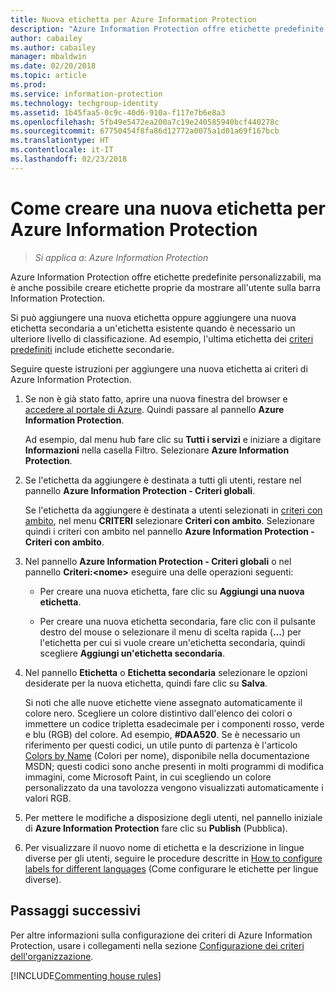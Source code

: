 ```yaml
---
title: Nuova etichetta per Azure Information Protection
description: "Azure Information Protection offre etichette predefinite personalizzabili, ma è anche possibile creare etichette proprie da mostrare all'utente sulla barra Information Protection."
author: cabailey
ms.author: cabailey
manager: mbaldwin
ms.date: 02/20/2018
ms.topic: article
ms.prod: 
ms.service: information-protection
ms.technology: techgroup-identity
ms.assetid: 1b45faa5-0c9c-40d6-910a-f117e7b6e8a3
ms.openlocfilehash: 5fb49e5472ea200a7c19e240585940bcf440278c
ms.sourcegitcommit: 67750454f8fa86d12772a0075a1d01a69f167bcb
ms.translationtype: HT
ms.contentlocale: it-IT
ms.lasthandoff: 02/23/2018
---
```

# <a name="how-to-create-a-new-label-for-azure-information-protection"></a>Come creare una nuova etichetta per Azure Information Protection

>*Si applica a: Azure Information Protection*

Azure Information Protection offre etichette predefinite personalizzabili, ma è anche possibile creare etichette proprie da mostrare all'utente sulla barra Information Protection.

Si può aggiungere una nuova etichetta oppure aggiungere una nuova etichetta secondaria a un'etichetta esistente quando è necessario un ulteriore livello di classificazione. Ad esempio, l'ultima etichetta dei [criteri predefiniti](configure-policy-default.md) include etichette secondarie.

Seguire queste istruzioni per aggiungere una nuova etichetta ai criteri di Azure Information Protection.

1. Se non è già stato fatto, aprire una nuova finestra del browser e [accedere al portale di Azure](configure-policy.md#signing-in-to-the-azure-portal). Quindi passare al pannello **Azure Information Protection**.
    
    Ad esempio, dal menu hub fare clic su **Tutti i servizi** e iniziare a digitare **Informazioni** nella casella Filtro. Selezionare **Azure Information Protection**.

2. Se l'etichetta da aggiungere è destinata a tutti gli utenti, restare nel pannello **Azure Information Protection - Criteri globali**.
    
    Se l'etichetta da aggiungere è destinata a utenti selezionati in [criteri con ambito](configure-policy-scope.md), nel menu **CRITERI** selezionare **Criteri con ambito**. Selezionare quindi i criteri con ambito nel pannello **Azure Information Protection - Criteri con ambito**.

3. Nel pannello **Azure Information Protection - Criteri globali** o nel pannello **Criteri:\<nome>** eseguire una delle operazioni seguenti:
    
    - Per creare una nuova etichetta, fare clic su **Aggiungi una nuova etichetta**.
    
    - Per creare una nuova etichetta secondaria, fare clic con il pulsante destro del mouse o selezionare il menu di scelta rapida (**...**) per l'etichetta per cui si vuole creare un'etichetta secondaria, quindi scegliere **Aggiungi un'etichetta secondaria**.

4. Nel pannello **Etichetta** o **Etichetta secondaria** selezionare le opzioni desiderate per la nuova etichetta, quindi fare clic su **Salva**.
    
    Si noti che alle nuove etichette viene assegnato automaticamente il colore nero. Scegliere un colore distintivo dall'elenco dei colori o immettere un codice tripletta esadecimale per i componenti rosso, verde e blu (RGB) del colore. Ad esempio, **#DAA520**. Se è necessario un riferimento per questi codici, un utile punto di partenza è l'articolo [Colors by Name](https://msdn.microsoft.com/library/aa358802\(v=vs.85\).aspx) (Colori per nome), disponibile nella documentazione MSDN; questi codici sono anche presenti in molti programmi di modifica immagini, come Microsoft Paint, in cui scegliendo un colore personalizzato da una tavolozza vengono visualizzati automaticamente i valori RGB.

5. Per mettere le modifiche a disposizione degli utenti, nel pannello iniziale di **Azure Information Protection** fare clic su **Publish** (Pubblica).

6. Per visualizzare il nuovo nome di etichetta e la descrizione in lingue diverse per gli utenti, seguire le procedure descritte in [How to configure labels for different languages](configure-policy-languages.md) (Come configurare le etichette per lingue diverse). 

## <a name="next-steps"></a>Passaggi successivi

Per altre informazioni sulla configurazione dei criteri di Azure Information Protection, usare i collegamenti nella sezione [Configurazione dei criteri dell'organizzazione](configure-policy.md#configuring-your-organizations-policy).  

[!INCLUDE[Commenting house rules](../includes/houserules.md)]

